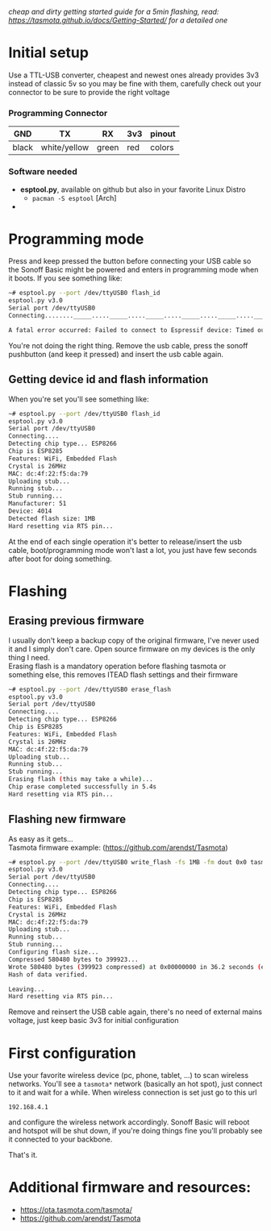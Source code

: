 _cheap and dirty getting started guide for a 5min flashing, read: https://tasmota.github.io/docs/Getting-Started/ for a detailed one_

# Initial setup
Use a TTL-USB converter, cheapest and newest ones already provides 3v3 instead of classic 5v so you may be fine with them,
carefully check out your connector to be sure to provide the right voltage

### Programming Connector
| GND   | TX           | RX    | 3v3 | pinout |
|-------|--------------|-------|-----|--------|
| black | white/yellow | green | red | colors |

### Software needed
- **esptool.py**, available on github but also in your favorite Linux Distro
    - `pacman -S esptool` [Arch]
- 

# Programming mode
Press and keep pressed the button before connecting your USB cable so the Sonoff Basic might be powered and enters in programming mode
when it boots. If you see something like:
```sh
~# esptool.py --port /dev/ttyUSB0 flash_id
esptool.py v3.0
Serial port /dev/ttyUSB0
Connecting........_____....._____....._____....._____....._____....._____....._____

A fatal error occurred: Failed to connect to Espressif device: Timed out waiting for packet header
```
You're not doing the right thing. Remove the usb cable, press the sonoff pushbutton (and keep it pressed) and insert the usb cable again.

## Getting device id and flash information
When you're set you'll see something like:
```sh
~# esptool.py --port /dev/ttyUSB0 flash_id
esptool.py v3.0
Serial port /dev/ttyUSB0
Connecting....
Detecting chip type... ESP8266
Chip is ESP8285
Features: WiFi, Embedded Flash
Crystal is 26MHz
MAC: dc:4f:22:f5:da:79
Uploading stub...
Running stub...
Stub running...
Manufacturer: 51
Device: 4014
Detected flash size: 1MB
Hard resetting via RTS pin...
```
At the end of each single operation it's better to release/insert the usb cable, boot/programming mode won't last a lot, you just 
have few seconds after boot for doing something.

# Flashing
## Erasing previous firmware
I usually don't keep a backup copy of the original firmware, I've never used it and I simply don't care.
Open source firmware on my devices is the only thing I need.  
Erasing flash is a mandatory operation before flashing tasmota or something else, this removes ITEAD flash settings and their firmware
```sh
~# esptool.py --port /dev/ttyUSB0 erase_flash
esptool.py v3.0
Serial port /dev/ttyUSB0
Connecting....
Detecting chip type... ESP8266
Chip is ESP8285
Features: WiFi, Embedded Flash
Crystal is 26MHz
MAC: dc:4f:22:f5:da:79
Uploading stub...
Running stub...
Stub running...
Erasing flash (this may take a while)...
Chip erase completed successfully in 5.4s
Hard resetting via RTS pin...
```

## Flashing new firmware
As easy as it gets...  
Tasmota firmware example: (https://github.com/arendst/Tasmota)
```sh
~# esptool.py --port /dev/ttyUSB0 write_flash -fs 1MB -fm dout 0x0 tasmota.bin
esptool.py v3.0
Serial port /dev/ttyUSB0
Connecting....
Detecting chip type... ESP8266
Chip is ESP8285
Features: WiFi, Embedded Flash
Crystal is 26MHz
MAC: dc:4f:22:f5:da:79
Uploading stub...
Running stub...
Stub running...
Configuring flash size...
Compressed 580480 bytes to 399923...
Wrote 580480 bytes (399923 compressed) at 0x00000000 in 36.2 seconds (effective 128.2 kbit/s)...
Hash of data verified.

Leaving...
Hard resetting via RTS pin...
```
Remove and reinsert the USB cable again, there's no need of external mains voltage, just keep basic 3v3
for initial configuration

# First configuration
Use your favorite wireless device (pc, phone, tablet, ...) to scan wireless networks. You'll see a `tasmota*`
network (basically an hot spot), just connect to it and wait for a while. When wireless connection is set just go to this url
```
192.168.4.1
```
and configure the wireless network accordingly. Sonoff Basic will reboot and hotspot will be shut down, if
you're doing things fine you'll probably see it connected to your backbone.

That's it.


# Additional firmware and resources:
- https://ota.tasmota.com/tasmota/
- https://github.com/arendst/Tasmota
